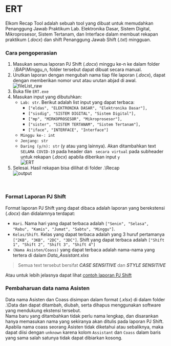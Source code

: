 # ERT
Elkom Recap Tool adalah sebuah tool yang dibuat untuk memudahkan Penanggung Jawab Praktikum Lab. Elektronika Dasar, Sistem Digital, Mikroprosesor, Sistem Tertanam, dan Interface dalam membuat rekapan praktikum (_.docx_) dan shift Penanggung Jawab Shift (_.txt_) mingguan.
<br/>
  
### Cara pengoperasian
1. Masukan semua laporan PJ Shift (_.docx_) minggu ke-n ke dalam folder .\BAP\Minggu_n, folder tersebut dapat dibuat secara manual.
2. Urutkan laporan dengan mengubah nama tiap file laporan (_.docx_), dapat dengan memberikan nomor urut atau urutan abjad di awal.  
![fileList_raw](https://user-images.githubusercontent.com/83224221/135095716-e921f523-3b4d-4e11-9a28-2d5e383d589a.jpg)
3. Buka file `ERT.exe`
4. Masukan input yang dibutuhkan:
   - `Lab: str`. Berikut adalah list input yang dapat terbaca:
      - `["eldas", "ELEKTRONIKA DASAR", "Elektronika Dasar"],`
      - `["sisdig", "SISTEM DIGITAL", "Sistem Digital"],`
      - `["mp", "MIRKOPROSESOR", "Mikroprosesor"],`
      - `["sister", "SISTEM TERTANAM", "Sistem Tertanam"],`
      - `["iface", "INTERFACE", "Interface"]`
   - `Minggu ke-: int`
   - `Jenjang: str`
   - `Daring (y/n): str` (y atau yang lainnya). Akan ditambahkan text ` SELAMA COVID-19` pada header dan ` secara virtual` pada subheader untuk rekapan (_.docx_) apabila diberikan input `y`  
   ![ERT](https://user-images.githubusercontent.com/83224221/135095803-ce72ae8a-567b-4b03-a7ec-04f65fee2ece.jpg)
5. Selesai. Hasil rekapan bisa dilihat di folder .\Recap  
![output](https://user-images.githubusercontent.com/83224221/135096210-6dca1914-57a1-423c-8763-7530a3171011.jpg)
<br/>
  
### Format Laporan PJ Shift
Format laporan PJ Shift yang dapat dibaca adalah laporan yang berekstensi (_.docx_) dan didalamnya terdapat:
- `Hari`. Nama hari yang dapat terbaca adalah `["Senin", "Selasa", "Rabu", "Kamis", "Jumat", "Sabtu", "Minggu"]`.
- `Kelas/Shift`. Kelas yang dapat terbaca adalah yang 3 huruf pertamanya `["2KB", "3KB", "2DC", "3DC"]`. Shift yang dapat terbaca adalah `["Shift 1", "Shift 2", "Shift 3", "Shift 4"]`
- `(Nama Asisten/Coass)` yang dapat terbaca adalah nama-nama yang tertera di dalam *Data_Assistant.xlxs*
> Semua text tersebut bersifat ***CASE SENSITIVE*** dan ***STYLE SENSITIVE***

Atau untuk lebih jelasnya dapat lihat [contoh laporan PJ Shift](https://docs.google.com/document/d/1Vd3yxQcf4oYirQsO771hFuyklJY6h4HN/edit?usp=sharing&ouid=106238154602768730311&rtpof=true&sd=true)
<br/>
  
### Pembaharuan data nama Asisten
Data nama Asisten dan Coass disimpan dalam format (_.xlsx_) di dalam folder .\Data dan dapat ditambah, diubah, serta dihapus menggunakan software yang mendukung ekstensi tersebut.  
Nama baru yang ditambahkan tidak perlu nama lengkap, dan disarankan hanya memasukan nama yang sekiranya akan ditulis pada laporan PJ Shift.
Apabila nama coass seorang Asisten tidak diketahui atau sebaliknya, maka dapat diisi dengan `unknown` karena kolom `Assistant` dan `Coass` dalam baris yang sama salah satunya tidak dapat dibiarkan kosong.
